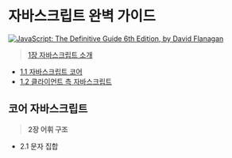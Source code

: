 # 자바스크립트 완벽 가이드

[![JavaScript: The Definitive Guide 6th Edition, by David Flanagan](http://akamaicovers.oreilly.com/images/9780596805524/cat.gif)](https://www.safaribooksonline.com/library/view/title/9781449393854//)
	  

> [1장 자바스크립트 소개](./1장/자바스크립트-소개.md)

- [1.1 자바스크립트 코어]((./1장/1.1/자바스크립트-코어.md))
- [1.2 클라이언트 측 자바스크립트](./1장/1.2/클라이언트-측-자바스크립트.md)



## 코어 자바스크립트

> **2장 어휘 구조**

- 2.1 문자 집합
